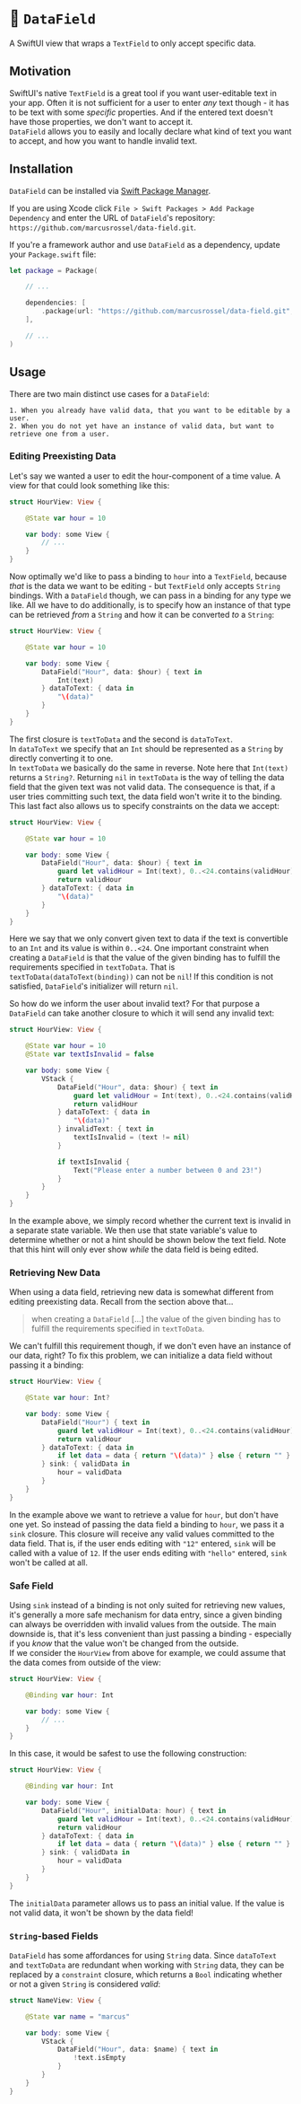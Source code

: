 # 🔏 `DataField`

A SwiftUI view that wraps a `TextField` to only accept specific data.

## Motivation

SwiftUI's native `TextField` is a great tool if you want user-editable text in your app. Often it is not sufficient for a
user to enter *any* text though - it has to be text with some *specific* properties. And if the entered text doesn't
have those properties, we don't want to accept it.  
`DataField` allows you to easily and locally declare what kind of text you want to accept, and how you want to
handle invalid text.

## Installation

`DataField` can be installed via [Swift Package Manager](https://swift.org/package-manager/).

If you are using Xcode click `File > Swift Packages > Add Package Dependency` and enter the URL of
`DataField`'s repository: `https://github.com/marcusrossel/data-field.git`.

If you're a framework author and use `DataField` as a dependency, update your `Package.swift` file:

```swift
let package = Package(

    // ...

    dependencies: [
        .package(url: "https://github.com/marcusrossel/data-field.git", from: "0.1.0")
    ],

    // ...
)
```

## Usage

There are two main distinct use cases for a `DataField`:

    1. When you already have valid data, that you want to be editable by a user.
    2. When you do not yet have an instance of valid data, but want to retrieve one from a user.

### Editing Preexisting Data

Let's say we wanted a user to edit the hour-component of a time value. A view for that could look something like
this:

```swift
struct HourView: View {

    @State var hour = 10

    var body: some View {
        // ...
    }
}
```

Now optimally we'd like to pass a binding to `hour` into a `TextField`, because *that* is the data we want to be
editing - but `TextField` only accepts `String` bindings. With a `DataField` though, we can pass in a binding for
any type we like. All we have to do additionally, is to specify how an instance of that type can be retrieved *from* a
`String` and how it can be converted *to* a `String`:

```swift
struct HourView: View {

    @State var hour = 10

    var body: some View {
        DataField("Hour", data: $hour) { text in
            Int(text)
        } dataToText: { data in
            "\(data)"
        }
    }
}
```

The first closure is `textToData` and the second is `dataToText`.  
In `dataToText` we specify that an `Int` should be represented as a `String` by directly converting it to one.  
In `textToData` we basically do the same in reverse. Note here that `Int(text)` returns a `String?`. Returning
`nil` in `textToData` is the way of telling the data field that the given text was not valid data. The consequence
is that, if a user tries committing such text, the data field won't write it to the binding.  
This last fact also allows us to specify constraints on the data we accept:

```swift
struct HourView: View {

    @State var hour = 10

    var body: some View {
        DataField("Hour", data: $hour) { text in
            guard let validHour = Int(text), 0..<24.contains(validHour) else { return }
            return validHour
        } dataToText: { data in
            "\(data)"
        }
    }
}
```

Here we say that we only convert given text to data if the text is convertible to an `Int` and its value is within
`0..<24`. One important constraint when creating a `DataField` is that the value of the given binding has to fulfill
the requirements specified in `textToData`. That is `textToData(dataToText(binding))` can not be `nil`! If this
condition is not satisfied, `DataField`'s initializer will return `nil`.

So how do we inform the user about invalid text? For that purpose a `DataField` can take another closure to
which it will send any invalid text:

```swift
struct HourView: View {

    @State var hour = 10
    @State var textIsInvalid = false

    var body: some View {
        VStack {
            DataField("Hour", data: $hour) { text in
                guard let validHour = Int(text), 0..<24.contains(validHour) else { return }
                return validHour
            } dataToText: { data in
                "\(data)"
            } invalidText: { text in
                textIsInvalid = (text != nil)
            }

            if textIsInvalid {
                Text("Please enter a number between 0 and 23!")
            }
        }
    }
}
```

In the example above, we simply record whether the current text is invalid in a separate state variable. We then
use that state variable's value to determine whether or not a hint should be shown below the text field. Note that
this hint will only ever show *while* the data field is being edited.

### Retrieving New Data

When using a data field, retrieving new data is somewhat different from editing preexisting data. Recall from the
section above that...

> when creating a `DataField` [...] the value of the given binding has to fulfill the requirements specified in
> `textToData`.

We can't fulfill this requirement though, if we don't even have an instance of our data, right? To fix this problem,
we can initialize a data field without passing it a binding:

```swift
struct HourView: View {

    @State var hour: Int?

    var body: some View {
        DataField("Hour") { text in
            guard let validHour = Int(text), 0..<24.contains(validHour) else { return }
            return validHour
        } dataToText: { data in
            if let data = data { return "\(data)" } else { return "" }
        } sink: { validData in
            hour = validData
        }
    }
}
```

In the example above we want to retrieve a value for `hour`, but don't have one yet. So instead of passing the data
field a binding to `hour`, we pass it a `sink` closure. This closure will receive any valid values committed to the
data field. That is, if the user ends editing with `"12"` entered, `sink` will be called with a value of `12`. If the user
ends editing with `"hello"` entered, `sink` won't be called at all.

### Safe Field

Using `sink` instead of a binding is not only suited for retrieving new values, it's generally a more safe mechanism
for data entry, since a given binding can always be overridden with invalid values from the outside. The main
downside is, that it's less convenient than just passing a binding - especially if you *know* that the value won't be
changed from the outside.  
If we consider the `HourView` from above for example, we could assume that the data comes from outside of the
view:

```swift
struct HourView: View {

    @Binding var hour: Int

    var body: some View {
        // ...
    }
}
```

In this case, it would be safest to use the following construction:

```swift
struct HourView: View {

    @Binding var hour: Int

    var body: some View {
        DataField("Hour", initialData: hour) { text in
            guard let validHour = Int(text), 0..<24.contains(validHour) else { return }
            return validHour
        } dataToText: { data in
            if let data = data { return "\(data)" } else { return "" }
        } sink: { validData in
            hour = validData
        }
    }
}
```

The `initialData` parameter allows us to pass an initial value. If the value is not valid data, it won't be shown by
the data field!

### `String`-based Fields

`DataField` has some affordances for using `String` data. Since `dataToText` and `textToData` are redundant
when working with `String` data, they can be replaced by a `constraint` closure, which returns a `Bool`
indicating whether or not a given `String` is considered *valid*:

```swift
struct NameView: View {

    @State var name = "marcus"

    var body: some View {
        VStack {
            DataField("Hour", data: $name) { text in
                !text.isEmpty
            }
        }
    }
}
```
